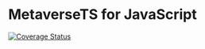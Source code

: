 # MetaverseTS for JavaScript
[![Coverage Status](https://coveralls.io/repos/github/mvs-org/metaverse-ts/badge.svg?branch=master)](https://coveralls.io/github/mvs-org/metaverse-ts?branch=master)